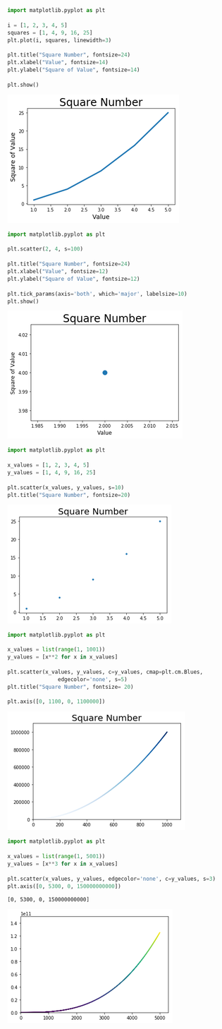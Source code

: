 

```python
import matplotlib.pyplot as plt

i = [1, 2, 3, 4, 5]
squares = [1, 4, 9, 16, 25]
plt.plot(i, squares, linewidth=3)

plt.title("Square Number", fontsize=24)
plt.xlabel("Value", fontsize=14)
plt.ylabel("Square of Value", fontsize=14)

plt.show()
```


![png](output_0_0.png)



```python
import matplotlib.pyplot as plt

plt.scatter(2, 4, s=100)

plt.title("Square Number", fontsize=24)
plt.xlabel("Value", fontsize=12)
plt.ylabel("Square of Value", fontsize=12)

plt.tick_params(axis='both', which='major', labelsize=10)
plt.show()
```


![png](output_1_0.png)



```python
import matplotlib.pyplot as plt

x_values = [1, 2, 3, 4, 5]
y_values = [1, 4, 9, 16, 25]

plt.scatter(x_values, y_values, s=10)
plt.title("Square Number", fontsize=20)
```









![png](output_2_1.png)



```python
import matplotlib.pyplot as plt

x_values = list(range(1, 1001))
y_values = [x**2 for x in x_values]

plt.scatter(x_values, y_values, c=y_values, cmap=plt.cm.Blues,
                edgecolor='none', s=5)
plt.title("Square Number", fontsize= 20)

plt.axis([0, 1100, 0, 1100000])
```









![png](output_3_1.png)



```python
import matplotlib.pyplot as plt

x_values = list(range(1, 5001))
y_values = [x**3 for x in x_values]

plt.scatter(x_values, y_values, edgecolor='none', c=y_values, s=3)
plt.axis([0, 5300, 0, 150000000000])


```




    [0, 5300, 0, 150000000000]




![png](output_4_1.png)

